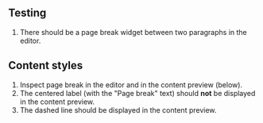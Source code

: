 ## Testing
1. There should be a page break widget between two paragraphs in the editor.

## Content styles

1. Inspect page break in the editor and in the content preview (below).
2. The centered label (with the "Page break" text) should **not** be displayed in the content preview.
3. The dashed line should be displayed in the content preview.
